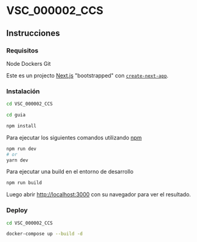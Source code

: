 # VSC_000002_CCS

## Instrucciones

### Requisitos

Node
Dockers
Git

Este es un projecto [Next.js](https://nextjs.org/) "bootstrapped" con [`create-next-app`](https://github.com/vercel/next.js/tree/canary/packages/create-next-app).

### Instalación

```bash
cd VSC_000002_CCS
```

```bash
cd guia
```

```bash
npm install
```

Para ejecutar los siguientes comandos utilizando [npm](https://es.wikipedia.org/wiki/Npm)
```bash
npm run dev
# or
yarn dev
```
Para ejecutar una build en el entorno de desarrollo
```bash
npm run build
```

Luego abrir [http://localhost:3000](http://localhost:3000) con su navegador para ver el resultado.

### Deploy

```bash
cd VSC_000002_CCS
```

```bash
docker-compose up --build -d
```

